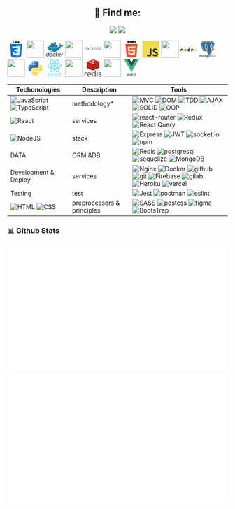 <h2 align="center">💬 Find me:</h2>
<p align="center">
  <a target="_blank"href="https://t.me/imgusev"><img src="https://img.shields.io/badge/Telegram-20232A?style=for-the-badge&logo=telegram" /></a>
  <a target="_blank"href="https://www.linkedin.com/in/imgusev"><img src="https://img.shields.io/badge/LinkedIn-0077B5?style=for-the-badge&logo=linkedin&logoColor=white" /></a>
</p>

[<img src="https://raw.githubusercontent.com/devicons/devicon/master/icons/css3/css3-original-wordmark.svg" width=40px height=40px/>](https://www.w3schools.com/css/) [<img src="https://cdn.worldvectorlogo.com/logos/django.svg" width=40px height=40px/>](https://www.djangoproject.com/) [<img src="https://raw.githubusercontent.com/devicons/devicon/master/icons/docker/docker-original-wordmark.svg" width=40px height=40px/>](https://www.docker.com/) [<img src="https://www.vectorlogo.zone/logos/elastic/elastic-icon.svg" width=40px height=40px/>](https://www.elastic.co) [<img src="https://raw.githubusercontent.com/devicons/devicon/master/icons/express/express-original-wordmark.svg" width=40px height=40px/>](https://expressjs.com) [<img src="https://www.vectorlogo.zone/logos/figma/figma-icon.svg" width=40px height=40px/>](https://www.figma.com/) [<img src="https://raw.githubusercontent.com/devicons/devicon/master/icons/html5/html5-original-wordmark.svg" width=40px height=40px/>](https://www.w3.org/html/) [<img src="https://raw.githubusercontent.com/devicons/devicon/master/icons/javascript/javascript-original.svg" width=40px height=40px/>](https://developer.mozilla.org/en-US/docs/Web/JavaScript) [<img src="https://www.vectorlogo.zone/logos/kubernetes/kubernetes-icon.svg" width=40px height=40px/>](https://kubernetes.io) [<img src="https://raw.githubusercontent.com/devicons/devicon/master/icons/nodejs/nodejs-original-wordmark.svg" width=40px height=40px/>](https://nodejs.org) [<img src="https://raw.githubusercontent.com/devicons/devicon/master/icons/postgresql/postgresql-original-wordmark.svg" width=40px height=40px/>](https://www.postgresql.org) [<img src="https://www.vectorlogo.zone/logos/pptrdev/pptrdev-official.svg" width=40px height=40px/>](https://github.com/puppeteer/puppeteer) [<img src="https://raw.githubusercontent.com/devicons/devicon/master/icons/python/python-original.svg" width=40px height=40px/>](https://www.python.org) [<img src="https://raw.githubusercontent.com/devicons/devicon/master/icons/react/react-original-wordmark.svg" width=40px height=40px/>](https://reactjs.org/) [<img src="https://reactnative.dev/img/header_logo.svg" width=40px height=40px/>](https://reactnative.dev/) [<img src="https://raw.githubusercontent.com/devicons/devicon/master/icons/redis/redis-original-wordmark.svg" width=40px height=40px/>](https://redis.io) [<img src="https://raw.githubusercontent.com/detain/svg-logos/780f25886640cef088af994181646db2f6b1a3f8/svg/selenium-logo.svg" width=40px height=40px/>](https://www.selenium.dev) [<img src="https://raw.githubusercontent.com/devicons/devicon/master/icons/vuejs/vuejs-original-wordmark.svg" width=40px height=40px/>](https://vuejs.org/)

| Techonologies | Description | Tools |
| --- | --- | --- |
| ![JavaScript](https://img.shields.io/badge/JavaScript-20232A?style=for-the-badge&logo=javascript) ![TypeScript](https://img.shields.io/badge/TypeScript-20232A?style=for-the-badge&logo=typescript) | methodology\* | ![MVC](https://img.shields.io/badge/mvc-20232A?style=for-the-badge) ![DOM](https://img.shields.io/badge/dom-20232A?style=for-the-badge) ![TDD](https://img.shields.io/badge/tdd-20232A?style=for-the-badge) ![AJAX](https://img.shields.io/badge/ajax-20232A?style=for-the-badge) ![SOLID](https://img.shields.io/badge/solid-20232A?style=for-the-badge) ![OOP](https://img.shields.io/badge/oop-20232A?style=for-the-badge) |
| ![React](https://img.shields.io/badge/React-20232A?style=for-the-badge&logo=react) | services | ![react-router](https://img.shields.io/badge/React_Router-20232A?style=for-the-badge&logo=react-router) ![Redux](https://img.shields.io/badge/Redux-20232A?style=for-the-badge&logo=redux&logoColor=7749BD) ![React Query](https://img.shields.io/badge/ReactQuery-20232A?style=for-the-badge&logo=reactquery) |
| ![NodeJS](https://img.shields.io/badge/node.js-20232A?style=for-the-badge&logo=node.js) | stack | ![Express](https://img.shields.io/badge/express.js-20232A?style=for-the-badge&logo=express) ![JWT](https://img.shields.io/badge/JWT-20232A?style=for-the-badge&logo=jsonwebtokens) ![socket.io](https://img.shields.io/badge/socket.io-20232A?style=for-the-badge&logo=socket.io) ![npm](https://img.shields.io/badge/npm-20232A?style=for-the-badge&logo=npm) |
| DATA | ORM &DB | ![Redis](https://img.shields.io/badge/redis-20232A?style=for-the-badge&logo=redis&logoColor=red) ![postgresql](https://img.shields.io/badge/postgresql-20232A?style=for-the-badge&logo=postgresql) ![sequelize](https://img.shields.io/badge/Sequelize-20232A?style=for-the-badge&logo=Sequelize) ![MongoDB](https://img.shields.io/badge/MongoDB-20232A?style=for-the-badge&logo=mongodb&logoColor=green) |
| Development & Deploy | services | ![Nginx](https://img.shields.io/badge/nginx-20232A?style=for-the-badge&logo=nginx&logoColor=green) ![Docker](https://img.shields.io/badge/docker-20232A?style=for-the-badge&logo=docker&logoColor=blue) ![github](https://img.shields.io/badge/github-20232A?style=for-the-badge&logo=github) ![git](https://img.shields.io/badge/git-20232A?style=for-the-badge&logo=git) ![Firebase](https://img.shields.io/badge/firebase-20232A?style=for-the-badge&logo=firebase) ![gilab](https://img.shields.io/badge/gitlab-20232A?style=for-the-badge&logo=gitlab) ![Heroku](https://img.shields.io/badge/heroku-20232A?style=for-the-badge&logo=heroku&logoColor=purple) ![vercel](https://img.shields.io/badge/vercel-20232A?style=for-the-badge&logo=vercel) |
| Testing | test | ![Jest](https://img.shields.io/badge/-jest-20232A?style=for-the-badge&logo=jest&logoColor=brown) ![postman](https://img.shields.io/badge/postman-20232A?style=for-the-badge&logo=postman) ![eslint](https://img.shields.io/badge/eslint-20232A?style=for-the-badge&logo=eslint&logoColor=7C7CEA) |
| ![HTML](https://img.shields.io/badge/HTML5-20232A?style=for-the-badge&logo=html5) ![CSS](https://img.shields.io/badge/CSS3-20232A?style=for-the-badge&logo=css3&logoColor=369AD6) | preprocessors & principles | ![SASS](https://img.shields.io/badge/Sass-20232A?style=for-the-badge&logo=sass) ![postcss](https://img.shields.io/badge/postcss-20232A?style=for-the-badge&logo=postcss&logoColor=DD3A0A) ![figma](https://img.shields.io/badge/figma-20232A?style=for-the-badge&logo=figma) ![BootsTrap](https://img.shields.io/badge/Bootstrap-20232A?style=for-the-badge&logo=bootstrap) |

[//]: # ' ![JavaScript](https://img.shields.io/badge/JavaScript-20232A?style=for-the-badge&logo=javascript) '
[//]: # '<!-- ![TypeScript](https://img.shields.io/badge/TypeScript-20232A?style=for-the-badge&logo=typescript) -->'
[//]: # '<!-- ![React](https://img.shields.io/badge/React-20232A?style=for-the-badge&logo=react) -->'
[//]: # '<!-- ![Redux](https://img.shields.io/badge/Redux-20232A?style=for-the-badge&logo=redux&logoColor=7749BD) -->'
[//]: # '<!-- ![React Query](https://img.shields.io/badge/ReactQuery-20232A?style=for-the-badge&logo=reactquery) -->'
[//]: # '<!-- ![react-router](https://img.shields.io/badge/React_Router-20232A?style=for-the-badge&logo=react-router) -->'
[//]: # '<!-- ![HTML](https://img.shields.io/badge/HTML5-20232A?style=for-the-badge&logo=html5) -->'
[//]: # '<!-- ![CSS](https://img.shields.io/badge/CSS3-20232A?style=for-the-badge&logo=css3&logoColor=369AD6) -->'
[//]: # '<!-- ![SASS](https://img.shields.io/badge/Sass-20232A?style=for-the-badge&logo=sass) -->'
[//]: # '<!-- ![postcss](https://img.shields.io/badge/postcss-20232A?style=for-the-badge&logo=postcss&logoColor=DD3A0A) -->'
[//]: # '<!-- ![figma](https://img.shields.io/badge/figma-20232A?style=for-the-badge&logo=figma) -->'
[//]: # '<!-- ![BootsTrap](https://img.shields.io/badge/Bootstrap-20232A?style=for-the-badge&logo=bootstrap) -->'
[//]: # '<!-- ![NodeJS](https://img.shields.io/badge/node.js-20232A?style=for-the-badge&logo=node.js) -->'
[//]: # '<!-- ![Express](https://img.shields.io/badge/express.js-20232A?style=for-the-badge&logo=express) -->'
[//]: # '<!-- ![socket.io](https://img.shields.io/badge/socket.io-20232A?style=for-the-badge&logo=socket.io) -->'
[//]: # '<!-- ![JWT](https://img.shields.io/badge/JWT-20232A?style=for-the-badge&logo=jsonwebtokens) -->'
[//]: # '<!-- ![vercel](https://img.shields.io/badge/vercel-20232A?style=for-the-badge&logo=vercel) -->'
[//]: # '<!-- ![postgresql](https://img.shields.io/badge/postgresql-20232A?style=for-the-badge&logo=postgresql) -->'
[//]: # '<!-- ![sequelize](https://img.shields.io/badge/Sequelize-20232A?style=for-the-badge&logo=Sequelize) -->'
[//]: # '<!-- ![postman](https://img.shields.io/badge/postman-20232A?style=for-the-badge&logo=postman) -->'
[//]: # '<!-- ![eslint](https://img.shields.io/badge/eslint-20232A?style=for-the-badge&logo=eslint&logoColor=7C7CEA) -->'
[//]: # '<!-- ![git](https://img.shields.io/badge/git-20232A?style=for-the-badge&logo=git) -->'
[//]: # '<!-- ![gilab](https://img.shields.io/badge/gitlab-20232A?style=for-the-badge&logo=gitlab) -->'
[//]: # '<!-- ![github](https://img.shields.io/badge/github-20232A?style=for-the-badge&logo=github) -->'
[//]: # '<!-- ![npm](https://img.shields.io/badge/npm-20232A?style=for-the-badge&logo=npm) -->'

### 📊 Github Stats

<a href='https://github.com/rahul-jha98/github-stats-transparent'>
  
![Stats Overview](https://raw.githubusercontent.com/rahul-jha98/github-stats-transparent/output/generated/overview.svg)
![Most Used Languages](https://raw.githubusercontent.com/rahul-jha98/github-stats-transparent/output/generated/languages.svg)

</a>

